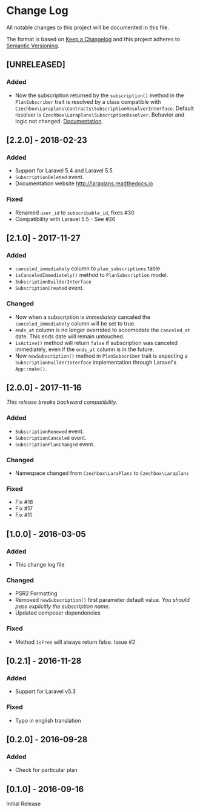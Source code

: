 # Change Log
All notable changes to this project will be documented in this file.

The format is based on [Keep a Changelog](http://keepachangelog.com/) and this project adheres to [Semantic Versioning](http://semver.org/).

## [UNRELEASED]

### Added
- Now the subscription returned by the `subscription()` method in the `PlanSubscriber` trait is resolved by a class compatible with `Czechbox\Laraplans\Contracts\SubscriptionResolverInterface`. Default resolver is `Czechbox\Laraplans\SubscriptionResolver`. Behavior and logic not changed. [Documentation](https://laraplans.readthedocs.io/en/latest/usage.html#subscription-resolving).

## [2.2.0] - 2018-02-23

### Added
- Support for Laravel 5.4 and Laravel 5.5
- `SubscriptionDeleted` event.
- Documentation website http://laraplans.readthedocs.io

### Fixed
- Renamed `user_id` to `subscribable_id`, fixes #30
- Compatibility with Laravel 5.5 - See #26

## [2.1.0] - 2017-11-27

### Added
- `canceled_immediately` column to `plan_subscriptions` table
- `isCanceledImmediately()` method to `PlanSubscription` model.
- `SubscriptionBuilderInterface`
- `SubscriptionCreated` event.

### Changed
- Now when a subscription is *immediately* canceled the `canceled_immediately` column will be set to true.
- `ends_at` column is no longer overrided to accomodate the `canceled_at` date. This ends date will remain untouched.
- `isActive()` method will return `false` if subscription was canceled immediately, even if the `ends_at` column is in the future.
- Now `newSubscription()` method in `PlanSubscriber` trait is expecting a `SubscriptionBuilderInterface` implementation through Laravel's `App::make()`.

## [2.0.0] - 2017-11-16

*This release breaks backward compatibility.*

### Added
- `SubscriptionRenewed` event.
- `SubscriptionCanceled` event.
- `SubscriptionPlanChanged` event.

### Changed
- Namespace changed from `Czechbox\LaraPlans` to `Czechbox\Laraplans`

### Fixed
- Fix #18
- Fix #17
- Fix #11

## [1.0.0] - 2016-03-05
### Added
- This change log file

### Changed
- PSR2 Formatting
- Removed `newSubscription()` first parameter default value. *You should pass explicitly the subscription name*.
- Updated composer dependencies

### Fixed
- Method `isFree` will always return false. Issue #2

## [0.2.1] - 2016-11-28
### Added
- Support for Laravel v5.3

### Fixed
- Typo in english translation

## [0.2.0] - 2016-09-28
### Added
- Check for particular plan

## [0.1.0] - 2016-09-16

Initial Release